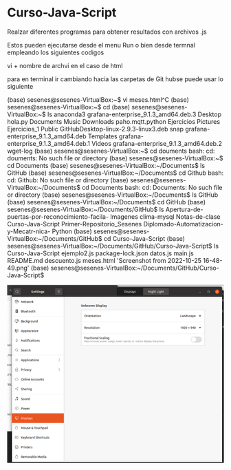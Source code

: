 # Curso-Java-Script

Realzar diferentes programas para obtener resultados con archivos .js

Estos pueden ejecutarse desde el menu Run o bien desde termnal empleando los siguientes codigos 

vi + nombre de archvi en el caso de html 

para en terminal ir cambiando hacia las carpetas de Git hubse puede usar lo siguiente 

(base) sesenes@sesenes-VirtualBox:~$ vi meses.html^C
(base) sesenes@sesenes-VirtualBox:~$ cd
(base) sesenes@sesenes-VirtualBox:~$ ls
anaconda3                             grafana-enterprise_9.1.3_amd64.deb.3
Desktop                               hola.py
Documents                             Music
Downloads                             paho.mqtt.python
Ejercicios                            Pictures
Ejercicios_1                          Public
GitHubDesktop-linux-2.9.3-linux3.deb  snap
grafana-enterprise_9.1.3_amd64.deb    Templates
grafana-enterprise_9.1.3_amd64.deb.1  Videos
grafana-enterprise_9.1.3_amd64.deb.2  wget-log
(base) sesenes@sesenes-VirtualBox:~$ cd douments
bash: cd: douments: No such file or directory
(base) sesenes@sesenes-VirtualBox:~$ cd Documents
(base) sesenes@sesenes-VirtualBox:~/Documents$ ls
GitHub
(base) sesenes@sesenes-VirtualBox:~/Documents$ cd Github
bash: cd: Github: No such file or directory
(base) sesenes@sesenes-VirtualBox:~/Documents$ cd Documents
bash: cd: Documents: No such file or directory
(base) sesenes@sesenes-VirtualBox:~/Documents$ ls
GitHub
(base) sesenes@sesenes-VirtualBox:~/Documents$ cd GitHub
(base) sesenes@sesenes-VirtualBox:~/Documents/GitHub$ ls
Apertura-de-puertas-por-reconocimiento-facila-  Imagenes
clima-mysql                                     Notas-de-clase
Curso-Java-Script                               Primer-Repositorio_Sesenes
Diplomado-Automatizacion-y-Mecatr-nica-         Python
(base) sesenes@sesenes-VirtualBox:~/Documents/GitHub$ cd Curso-Java-Script
(base) sesenes@sesenes-VirtualBox:~/Documents/GitHub/Curso-Java-Script$ ls
 Curso-Java-Script   ejemplo2.js   package-lock.json
 datos.js            main.js       README.md
 descuento.js        meses.html   'Screenshot from 2022-10-25 16-48-49.png'
(base) sesenes@sesenes-VirtualBox:~/Documents/GitHub/Curso-Java-Script$ 


![ ](https://github.com/rlsesenes/Curso-Java-Script/blob/main/Screenshot%20from%202022-10-25%2016-48-49.png?raw=true)